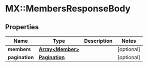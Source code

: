# MX::MembersResponseBody

## Properties
Name | Type | Description | Notes
------------ | ------------- | ------------- | -------------
**members** | [**Array&lt;Member&gt;**](Member.md) |  | [optional] 
**pagination** | [**Pagination**](Pagination.md) |  | [optional] 


